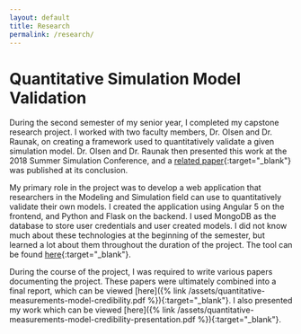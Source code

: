 ```yaml
---
layout: default
title: Research
permalink: /research/
---
```


# Quantitative Simulation Model Validation

During the second semester of my senior year, I completed my capstone research project. 
I worked with two faculty members, Dr. Olsen and Dr. Raunak, on creating a framework used to quantitatively validate a 
given simulation model. 
Dr. Olsen and Dr. Raunak then presented this work at the 2018 Summer Simulation Conference, and a 
[related paper](https://www.researchgate.net/publication/325825357_Enabling_Quantified_Validation_for_Model_Credibility){:target="_blank"}
was published at its conclusion.

My primary role in the project was to develop a web application that researchers in the Modeling and Simulation field can use to quantitatively validate their own models. 
I created the application using Angular 5 on the frontend, and Python and Flask on the backend. 
I used MongoDB as the database to store user credentials and user created models. 
I did not know much about these technologies at the beginning of the semester, but learned a lot about them throughout the duration of the project. 
The tool can be found [here](http://validation2018.cs.loyola.edu/tool){:target="_blank"}.

During the course of the project, I was required to write various papers documenting the project. 
These papers were ultimately combined into a final report, which can be viewed 
[here]({% link /assets/quantitative-measurements-model-credibility.pdf %}){:target="_blank"}.
I also presented my work which can be viewed
[here]({% link /assets/quantitative-measurements-model-credibility-presentation.pdf %}){:target="_blank"}.